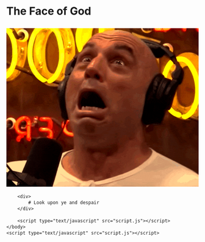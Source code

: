 <!DOCTYPE html>
<html lang="en">
    <head>
        <meta charset="utf-8">
        <meta http-equiv="X-UA-Compatible" content="IE=edge">
        <title>The Face of God</title>
        <meta name="The Face of God" content="">
        <meta name="viewport" content="width=device-width, initial-scale=1">
        <link rel="stylesheet" href="style.css">
    </head>
    <body>
        <h1>
            <p class="blink">
                The Face of God
            </p> 
        </h1>
        <div id ="gifImg">
            <img src="./imgs/ezgifsatan2.gif" alt="Joe Rogan Gif"/>
        </div>
        
        <div>
            # Look upon ye and despair
        </div>
        
        <script type="text/javascript" src="script.js"></script>
    </body>
    <script type="text/javascript" src="script.js"></script>
</html>
